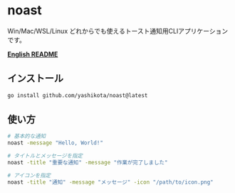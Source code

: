 # noast

Win/Mac/WSL/Linux どれからでも使えるトースト通知用CLIアプリケーションです。

**[English README](README.md)**

## インストール

```bash
go install github.com/yashikota/noast@latest
```

## 使い方

```bash
# 基本的な通知
noast -message "Hello, World!"

# タイトルとメッセージを指定
noast -title "重要な通知" -message "作業が完了しました"

# アイコンを指定
noast -title "通知" -message "メッセージ" -icon "/path/to/icon.png"
```
